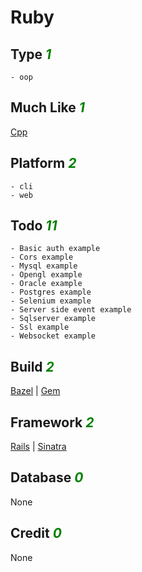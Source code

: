# Ruby

## Type <i style='color:green;'>1</i>
	- oop
## Much Like <i style='color:green;'>1</i>
[Cpp](CPP.md)
## Platform <i style='color:green;'>2</i>
	- cli
	- web
## Todo <i style='color:green;'>11</i>
	- Basic auth example
	- Cors example
	- Mysql example
	- Opengl example
	- Oracle example
	- Postgres example
	- Selenium example
	- Server side event example
	- Sqlserver example
	- Ssl example
	- Websocket example
## Build <i style='color:green;'>2</i>
[Bazel](https://github.com/bearddan2000?tab=repositories&q=ruby+bazel&type=&language=&sort=) | [Gem](https://github.com/bearddan2000?tab=repositories&q=ruby+gem&type=&language=&sort=)
## Framework <i style='color:green;'>2</i>
[Rails](https://github.com/bearddan2000?tab=repositories&q=ruby+rails&type=&language=&sort=) | [Sinatra](https://github.com/bearddan2000?tab=repositories&q=ruby+sinatra&type=&language=&sort=)
## Database <i style='color:green;'>0</i>
None
## Credit <i style='color:green;'>0</i>
None
